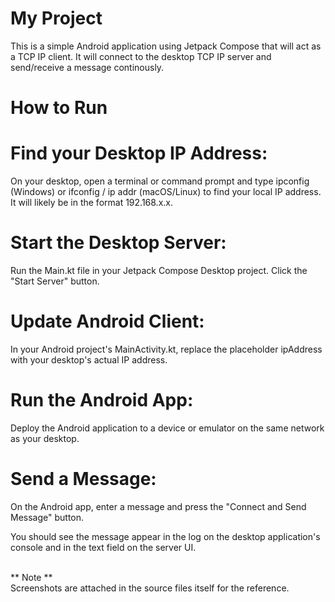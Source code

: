 # My Project
This is a simple Android application using Jetpack Compose that will act as a TCP IP client. It will connect to the desktop TCP IP server and send/receive a message continously.

# How to Run<br>

# Find your Desktop IP Address: <br>
On your desktop, open a terminal or command prompt and type ipconfig (Windows) or ifconfig / ip addr (macOS/Linux) to find your local IP address. It will likely be in the format 192.168.x.x.<br>

# Start the Desktop Server: <br>
Run the Main.kt file in your Jetpack Compose Desktop project. Click the "Start Server" button.<br>

# Update Android Client: <br>
In your Android project's MainActivity.kt, replace the placeholder ipAddress with your desktop's actual IP address.<br>

# Run the Android App: <br> 
Deploy the Android application to a device or emulator on the same network as your desktop.<br>

# Send a Message: <br>
On the Android app, enter a message and press the "Connect and Send Message" button.<br>

You should see the message appear in the log on the desktop application's console and in the text field on the server UI.<br>

<br>
** Note ** <br>
Screenshots are attached in the source files itself for the reference.
